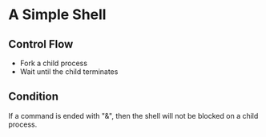 # A Simple Shell

## Control Flow
  - Fork a child process
  - Wait until the child terminates
  
## Condition
If a command is ended with "&", then the shell will not be blocked on a child process.
